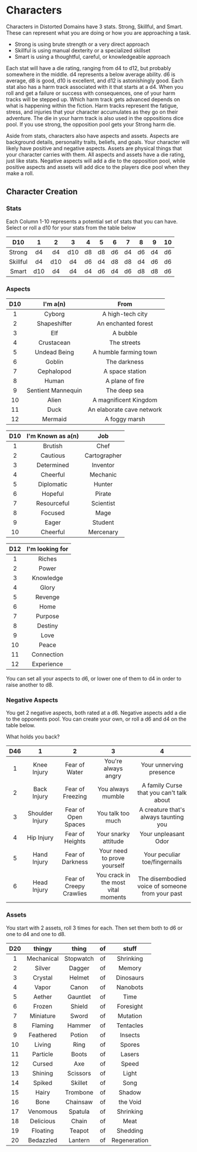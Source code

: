 # Characters

Characters in Distorted Domains have 3 stats. Strong, Skillful, and Smart. These can represent what you are doing or how you are approaching a task.

- Strong is using brute strength or a very direct approach
- Skillful is using manual dexterity or a specialized skillset
- Smart is using a thoughtful, careful, or knowledgeable approach

Each stat will have a die rating, ranging from d4 to d12, but probably somewhere in the middle.
d4 represents a below average ability. d6 is average, d8 is good, d10 is excellent, and d12 is astonishingly good.
Each stat also has a harm track associated with it that starts at a d4.
When you roll and get a failure or success with consequences, one of your harm tracks will be stepped up.
Which harm track gets advanced depends on what is happening within the fiction.
Harm tracks represent the fatigue, stress, and injuries that your character accumulates as they go on their adventure.
The die in your harm track is also used in the oppositions dice pool. If you use strong, the opposition pool gets your Strong harm die.

Aside from stats, characters also have aspects and assets. Aspects are background details, personality traits, beliefs, and goals. Your character will likely have positive and negative aspects. Assets are physical things that your character carries with them. All aspects and assets have a die rating, just like stats. Negative aspects will add a die to the opposition pool, while positive aspects and assets will add dice to the players dice pool when they make a roll.


## Character Creation

### Stats

Each Column 1-10 represents a potential set of stats that you can have. Select or roll a d10 for your stats from the table below

D10      | 1   | 2   | 3   | 4   | 5   | 6   | 7   | 8   | 9   | 10 
 :-----: | :-: | :-: | :-: | :-: | :-: | :-: | :-: | :-: | :-: | :-:
Strong   | d4  | d4  | d10 | d8  | d8  | d6  | d4  | d6  | d4  | d6
Skillful | d4  | d10 | d4  | d6  | d4  | d8  | d8  | d4  | d6  | d6
Smart    | d10 | d4  | d4  | d4  | d6  | d4  | d6  | d8  | d8  | d6

### Aspects

D10 | I'm a(n)           | From
:-: | :----------------: | :-:
1   | Cyborg             | A high-tech city
2   | Shapeshifter       | An enchanted forest
3   | Elf                | A bubble
4   | Crustacean         | The streets
5   | Undead Being       | A humble farming town
6   | Goblin             | The darkness
7   | Cephalopod         | A space station
8   | Human              | A plane of fire
9   | Sentient Mannequin | The deep sea
10  | Alien              | A magnificent Kingdom
11  | Duck               | An elaborate cave network
12  | Mermaid            | A foggy marsh

D10 | I'm Known as a(n)| Job
:-: | :--------------: | :-:
1   | Brutish          | Chef             
2   | Cautious         | Cartographer     
3   | Determined       | Inventor         
4   | Cheerful         | Mechanic         
5   | Diplomatic       | Hunter           
6   | Hopeful          | Pirate
7   | Resourceful      | Scientist
8   | Focused          | Mage
9   | Eager            | Student
10  | Cheerful         | Mercenary


D12 | I'm looking for
:-: | :-------:
1   | Riches
2   | Power
3   | Knowledge
4   | Glory
5   | Revenge
6   | Home
7   | Purpose
8   | Destiny
9   | Love
10  | Peace
11  | Connection
12  | Experience

You can set all your aspects to d6, or lower one of them to d4 in order to raise another to d8.

### Negative Aspects

You get 2 negative aspects, both rated at a d6. Negative aspects add a die to the opponents pool. You can create your own, or roll a d6 and d4 on the table below.

What holds you back?

D46 | 1              | 2                  | 3                   | 4
:-: | :------------: | :----------------: | :---------------:   | :-:
1   | Knee Injury    | Fear of Water      | You're always angry | Your unnerving presence
2   | Back Injury    | Fear of Freezing   | You always mumble   | A family Curse that you can't talk about
3   | Shoulder Injury | Fear of Open Spaces | You talk too much | A creature that's always taunting you
4   | Hip Injury     | Fear of Heights    | Your snarky attitude | Your unpleasant Odor
5   | Hand Injury    | Fear of Darkness   | Your need to prove yourself | Your peculiar toe/fingernails
6   | Head Injury    | Fear of Creepy Crawlies | You crack in the most vital moments | The disembodied voice of someone from your past


### Assets

You start with 2 assets, roll 3 times for each. Then set them both to d6 or one to d4 and one to d8.

D20 | thingy     | thing      | of  | stuff
:-: | :-:        | :-:        | :-: | :-:
1   | Mechanical | Stopwatch  | of  | Shrinking
2   | Silver     | Dagger     | of  | Memory
3   | Crystal    | Helmet     | of  | Dinosaurs
4   | Vapor      | Canon      | of  | Nanobots
5   | Aether     | Gauntlet   | of  | Time
6   | Frozen     | Shield     | of  | Foresight
7   | Miniature  | Sword      | of  | Mutation
8   | Flaming    | Hammer     | of  | Tentacles
9   | Feathered  | Potion     | of  | Insects
10  | Living     | Ring       | of  | Spores
11  | Particle   | Boots      | of  | Lasers
12  | Cursed     | Axe        | of  | Speed
13  | Shining    | Scissors   | of  | Light
14  | Spiked     | Skillet    | of  | Song
15  | Hairy      | Trombone   | of  | Shadow
16  | Bone       | Chainsaw   | of  | the Void
17  | Venomous   | Spatula    | of  | Shrinking
18  | Delicious  | Chain      | of  | Meat
19  | Floating   | Teapot     | of  | Shedding
20  | Bedazzled  | Lantern    | of  | Regeneration
